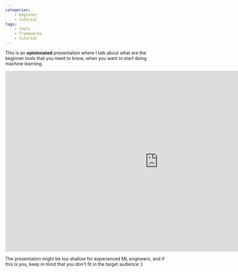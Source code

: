 ```yaml
---
categories: 
	- beginner
    - tutorial
tags:
    - tools
    - frameworks
    - tutorial
---
```


This is an **opinionated** presentation where I talk about what are the beginner tools that you need to know, when you want to start doing machine learning.


<iframe src="https://docs.google.com/presentation/d/e/2PACX-1vQy_ek-NHBL9eRoPQ9biCqu-w5eM5SL4vgO7myOb4Vk1FnuQfZZD741CcwLREBIg4QfQqXoweGA_e6w/embed?start=false&loop=false&delayms=3000" frameborder="0" width="960" height="569" allowfullscreen="true" mozallowfullscreen="true" webkitallowfullscreen="true"></iframe>

The presentation might be too shallow for experienced ML engineers, and if this is you, keep in mind that you don't fit in the target audience :)


